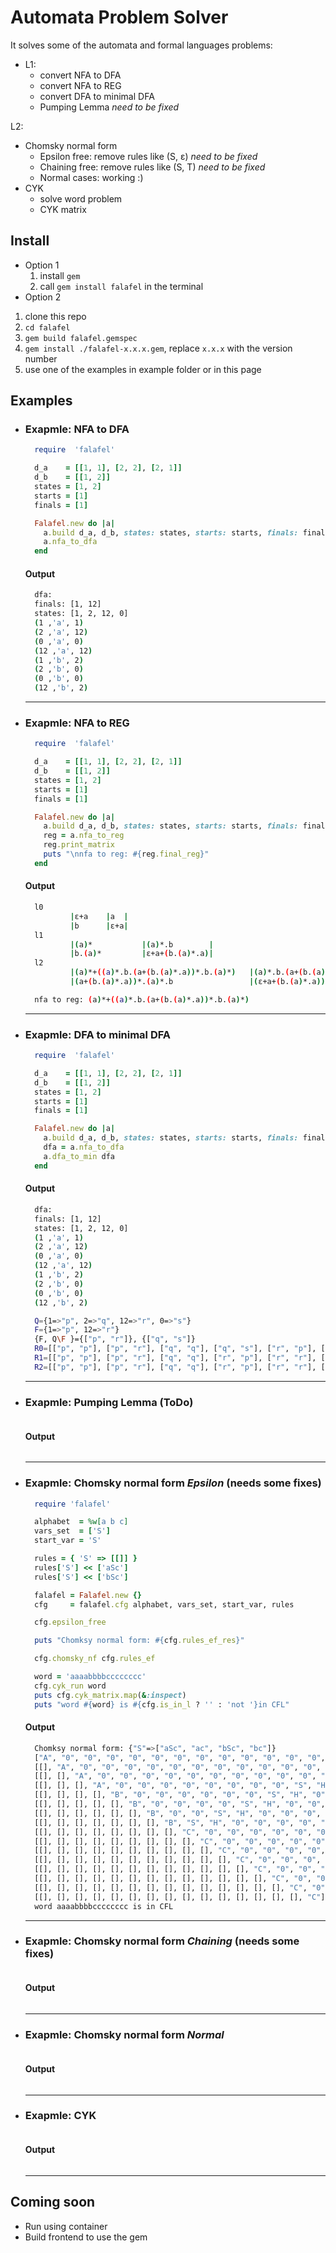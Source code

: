 # Automata Problem Solver

It solves some of the automata and formal languages problems:

* L1:
  * convert NFA to DFA
  * convert NFA to REG
  * convert DFA to minimal DFA
  * Pumping Lemma _need to be fixed_

L2:
  * Chomsky normal form
    * Epsilon free: remove rules like (S, ε) _need to be fixed_
    * Chaining free: remove rules like (S, T) _need to be fixed_
    * Normal cases: working :)
  * CYK
    * solve word problem
    * CYK matrix

## Install
  * Option 1
    1. install `gem`
    2. call `gem install falafel` in the terminal
  * Option 2
  1. clone this repo
  2. `cd falafel`
  3. `gem build falafel.gemspec`
  4. `gem install ./falafel-x.x.x.gem`, replace `x.x.x` with the version number
  5. use one of the examples in example folder or in this page

## Examples

- ### Exapmle: NFA to DFA
  ```ruby
    require  'falafel'

    d_a    = [[1, 1], [2, 2], [2, 1]]
    d_b    = [[1, 2]]
    states = [1, 2]
    starts = [1]
    finals = [1]

    Falafel.new do |a|
      a.build d_a, d_b, states: states, starts: starts, finals: finals
      a.nfa_to_dfa
    end
  ```
  #### Output
  ```Bash
    dfa:
    finals: [1, 12]
    states: [1, 2, 12, 0]
    (1 ,'a', 1)
    (2 ,'a', 12)
    (0 ,'a', 0)
    (12 ,'a', 12)
    (1 ,'b', 2)
    (2 ,'b', 0)
    (0 ,'b', 0)
    (12 ,'b', 2)
  ```
  ---

- ### Exapmle: NFA to REG
  ```ruby
    require  'falafel'

    d_a    = [[1, 1], [2, 2], [2, 1]]
    d_b    = [[1, 2]]
    states = [1, 2]
    starts = [1]
    finals = [1]

    Falafel.new do |a|
      a.build d_a, d_b, states: states, starts: starts, finals: finals
      reg = a.nfa_to_reg
      reg.print_matrix
      puts "\nnfa to reg: #{reg.final_reg}"
    end
  ```
  #### Output
  ```Bash
    l0
            |ε+a    |a  |
            |b      |ε+a|
    l1
            |(a)*           |(a)*.b        |
            |b.(a)*         |ε+a+(b.(a)*.a)|
    l2
            |(a)*+((a)*.b.(a+(b.(a)*.a))*.b.(a)*)   |(a)*.b.(a+(b.(a)*.a))*              |
            |(a+(b.(a)*.a))*.(a)*.b                 |(ε+a+(b.(a)*.a))*                   |

    nfa to reg: (a)*+((a)*.b.(a+(b.(a)*.a))*.b.(a)*)
  ```
  ---

- ### Exapmle: DFA to minimal DFA
  ```ruby
    require  'falafel'

    d_a    = [[1, 1], [2, 2], [2, 1]]
    d_b    = [[1, 2]]
    states = [1, 2]
    starts = [1]
    finals = [1]

    Falafel.new do |a|
      a.build d_a, d_b, states: states, starts: starts, finals: finals
      dfa = a.nfa_to_dfa
      a.dfa_to_min dfa
    end
  ```
  #### Output
  ```Bash
    dfa:
    finals: [1, 12]
    states: [1, 2, 12, 0]
    (1 ,'a', 1)
    (2 ,'a', 12)
    (0 ,'a', 0)
    (12 ,'a', 12)
    (1 ,'b', 2)
    (2 ,'b', 0)
    (0 ,'b', 0)
    (12 ,'b', 2)

    Q={1=>"p", 2=>"q", 12=>"r", 0=>"s"}
    F={1=>"p", 12=>"r"}
    {F, Q\F }={["p", "r"]}, {["q", "s"]}
    R0=[["p", "p"], ["p", "r"], ["q", "q"], ["q", "s"], ["r", "p"], ["r", "r"], ["s", "q"], ["s", "s"]]
    R1=[["p", "p"], ["p", "r"], ["q", "q"], ["r", "p"], ["r", "r"], ["s", "s"]]
    R2=[["p", "p"], ["p", "r"], ["q", "q"], ["r", "p"], ["r", "r"], ["s", "s"]]
  ```
  ---

- ### Exapmle: Pumping Lemma (ToDo)
  ```ruby

  ```
  #### Output
  ```Bash

  ```
  ---

- ### Exapmle: Chomsky normal form _Epsilon_ (needs some fixes)
  ```ruby
    require 'falafel'

    alphabet  = %w[a b c]
    vars_set  = ['S']
    start_var = 'S'

    rules = { 'S' => [[]] }
    rules['S'] << ['aSc']
    rules['S'] << ['bSc']

    falafel = Falafel.new {}
    cfg     = falafel.cfg alphabet, vars_set, start_var, rules

    cfg.epsilon_free

    puts "Chomksy normal form: #{cfg.rules_ef_res}"

    cfg.chomsky_nf cfg.rules_ef

    word = 'aaaabbbbcccccccc'
    cfg.cyk_run word
    puts cfg.cyk_matrix.map(&:inspect)
    puts "word #{word} is #{cfg.is_in_l ? '' : 'not '}in CFL"
  ```
  #### Output
  ```Bash
    Chomksy normal form: {"S"=>["aSc", "ac", "bSc", "bc"]}
    ["A", "0", "0", "0", "0", "0", "0", "0", "0", "0", "0", "0", "0", "0", "0", "S"]
    [[], "A", "0", "0", "0", "0", "0", "0", "0", "0", "0", "0", "0", "0", "S", "H"]
    [[], [], "A", "0", "0", "0", "0", "0", "0", "0", "0", "0", "0", "S", "H", "0"]
    [[], [], [], "A", "0", "0", "0", "0", "0", "0", "0", "0", "S", "H", "0", "0"]
    [[], [], [], [], "B", "0", "0", "0", "0", "0", "0", "S", "H", "0", "0", "0"]
    [[], [], [], [], [], "B", "0", "0", "0", "0", "S", "H", "0", "0", "0", "0"]
    [[], [], [], [], [], [], "B", "0", "0", "S", "H", "0", "0", "0", "0", "0"]
    [[], [], [], [], [], [], [], "B", "S", "H", "0", "0", "0", "0", "0", "0"]
    [[], [], [], [], [], [], [], [], "C", "0", "0", "0", "0", "0", "0", "0"]
    [[], [], [], [], [], [], [], [], [], "C", "0", "0", "0", "0", "0", "0"]
    [[], [], [], [], [], [], [], [], [], [], "C", "0", "0", "0", "0", "0"]
    [[], [], [], [], [], [], [], [], [], [], [], "C", "0", "0", "0", "0"]
    [[], [], [], [], [], [], [], [], [], [], [], [], "C", "0", "0", "0"]
    [[], [], [], [], [], [], [], [], [], [], [], [], [], "C", "0", "0"]
    [[], [], [], [], [], [], [], [], [], [], [], [], [], [], "C", "0"]
    [[], [], [], [], [], [], [], [], [], [], [], [], [], [], [], "C"]
    word aaaabbbbcccccccc is in CFL

  ```
  ---

- ### Exapmle: Chomsky normal form _Chaining_ (needs some fixes)
  ```ruby

  ```
  #### Output
  ```Bash

  ```
  ---

- ### Exapmle: Chomsky normal form _Normal_
  ```ruby

  ```
  #### Output
  ```Bash

  ```
  ---

- ### Exapmle: CYK
  ```ruby

  ```
  #### Output
  ```Bash

  ```
  ---

## Coming soon
  * Run using container
  * Build frontend to use the gem
